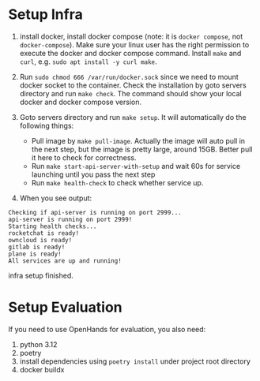 # Setup Infra

1. install docker, install docker compose (note: it is `docker compose`, not `docker-compose`). Make sure your linux user has the right permission to execute the docker and docker compose command. 
Install `make` and `curl`, e.g. `sudo apt install -y curl make`.

2. Run `sudo chmod 666 /var/run/docker.sock` since we need to mount docker socket to the container.
Check the installation by goto servers directory and run `make check`. The command should show your local docker and docker compose version.

3. Goto servers directory and run `make setup`. It will automatically do the following things:
    * Pull image by `make pull-image`. Actually the image will auto pull in the next step, but the image is pretty large, around 15GB. Better pull it here to check for correctness. 
    * Run `make start-api-server-with-setup` and wait 60s for service launching until you pass the next step 
    * Run `make health-check` to check whether service up.

4. When you see output:
```
Checking if api-server is running on port 2999...
api-server is running on port 2999!
Starting health checks...
rocketchat is ready!
owncloud is ready!
gitlab is ready!
plane is ready!
All services are up and running!
```
infra setup finished.

# Setup Evaluation
If you need to use OpenHands for evaluation, you also need:
1. python 3.12
2. poetry
3. install dependencies using `poetry install` under project root directory
4. docker buildx
